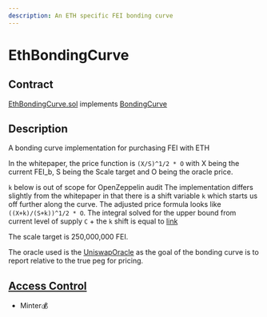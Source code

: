 ```yaml
---
description: An ETH specific FEI bonding curve
---
```


# EthBondingCurve

## Contract

[EthBondingCurve.sol](https://github.com/fei-protocol/fei-protocol-core/blob/master/contracts/bondingcurve/EthBondingCurve.sol) implements [BondingCurve](https://github.com/fei-protocol/fei-protocol-core/blob/master/contracts/bondingcurve/BondingCurve.sol)

## Description

A bonding curve implementation for purchasing FEI with ETH

In the whitepaper, the price function is `(X/S)^1/2 * O` with X being the current FEI\_b, S being the Scale target and O being the oracle price.

`k` below is out of scope for OpenZeppelin audit The implementation differs slightly from the whitepaper in that there is a shift variable `k` which starts us off further along the curve. The adjusted price formula looks like `((X+k)/(S+k))^1/2 * O`. The integral solved for the upper bound from current level of supply `C` + the `k` shift is equal to [link](https://ibb.co/3mrX90r)

The scale target is 250,000,000 FEI.

The oracle used is the [UniswapOracle](https://github.com/fei-protocol/fei-protocol-core/wiki/UniswapOracle) as the goal of the bonding curve is to report relative to the true peg for pricing.

## [Access Control](../access-control/) 

* Minter💰


